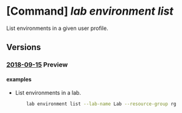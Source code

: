 # [Command] _lab environment list_

List environments in a given user profile.

## Versions

### [2018-09-15](/Resources/mgmt-plane/L3N1YnNjcmlwdGlvbnMve30vcmVzb3VyY2Vncm91cHMve30vcHJvdmlkZXJzL21pY3Jvc29mdC5kZXZ0ZXN0bGFiL2xhYnMve30vdXNlcnMve30vZW52aXJvbm1lbnRz/2018-09-15.xml) **Preview**

<!-- mgmt-plane /subscriptions/{}/resourcegroups/{}/providers/microsoft.devtestlab/labs/{}/users/{}/environments 2018-09-15 -->

#### examples

- List environments in a lab.
    ```bash
        lab environment list --lab-name Lab --resource-group rg
    ```
